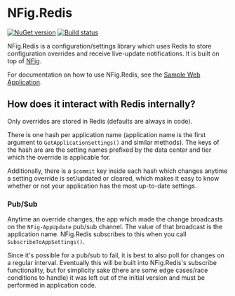 # NFig.Redis

[![NuGet version](https://badge.fury.io/nu/NFig.Redis.svg)](http://badge.fury.io/nu/NFig.Redis)
[![Build status](https://ci.appveyor.com/api/projects/status/9erli0y6pmmig9wh/branch/master?svg=true)](https://ci.appveyor.com/project/bretcope/nfig-redis/branch/master)

NFig.Redis is a configuration/settings library which uses Redis to store configuration overrides and receive live-update notifications. It is built on top of [NFig](https://github.com/NFig/NFig).

For documentation on how to use NFig.Redis, see the [Sample Web Application](https://github.com/NFig/SampleWebApplication).

## How does it interact with Redis internally?

Only overrides are stored in Redis (defaults are always in code).

There is one hash per application name (application name is the first argument to `GetApplicationSettings()` and similar methods). The keys of the hash are are the setting names prefixed by the data center and tier which the override is applicable for.

Additionally, there is a `$commit` key inside each hash which changes anytime a setting override is set/updated or cleared, which makes it easy to know whether or not your application has the most up-to-date settings.

### Pub/Sub

Anytime an override changes, the app which made the change broadcasts on the `NFig-AppUpdate` pub/sub channel. The value of that broadcast is the application name. NFig.Redis subscribes to this when you call `SubscribeToAppSettings()`.

Since it's possible for a pub/sub to fail, it is best to also poll for changes on a regular interval. Eventually this will be built into NFig.Redis's subscribe functionality, but for simplicity sake (there are some edge cases/race conditions to handle) it was left out of the initial version and must be performed in application code.

